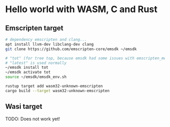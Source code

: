# Hello world with WASM, C and Rust

## Emscripten target

```bash
# dependency emscripten and clang...
apt install llvm-dev libclang-dev clang
git clone https://github.com/emscripten-core/emsdk ~/emsdk

# "tot" (for tree top, because emsdk had some issues with emscripten_memcpy_big)
# "latest" is used normally
~/emsdk install tot
~/emsdk activate tot
source ~/emsdk/emsdk_env.sh

rustup target add wasm32-unknown-emscripten
cargo build --target wasm32-unknown-emscripten
```

## Wasi target

TODO: Does not work yet!